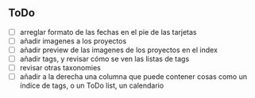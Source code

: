 ## ToDo

- [ ] arreglar formato de las fechas en el pie de las tarjetas
- [ ] añadir imagenes a los proyectos
- [ ] añadir preview de las imagenes de los proyectos en el index
- [ ] añadir tags, y revisar cómo se ven las listas de tags
- [ ] revisar otras taxonomies
- [ ] añadir a la derecha una columna que puede contener cosas como un índice de tags, o un ToDo list, un calendario